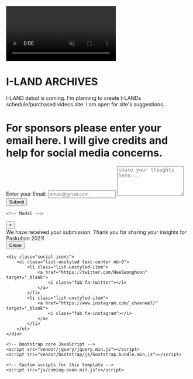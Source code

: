 

<!DOCTYPE html>
<html lang="en">

<head>

  <meta charset="utf-8">
  <meta name="viewport" content="width=device-width, initial-scale=1, shrink-to-fit=no">
  <meta name="description" content="">
  <meta name="author" content="">

  <title>ILAND ARCHIVE FILES</title>

  <!-- Bootstrap core CSS -->
  <link href="vendor/bootstrap/css/bootstrap.min.css" rel="stylesheet">

  <!-- Custom fonts for this template -->
  <link href="https://fonts.googleapis.com/css?family=Source+Sans+Pro:200,200i,300,300i,400,400i,600,600i,700,700i,900,900i" rel="stylesheet">
  <link href="https://fonts.googleapis.com/css?family=Merriweather:300,300i,400,400i,700,700i,900,900i" rel="stylesheet">
  <link href="vendor/fontawesome-free/css/all.min.css" rel="stylesheet" type="text/css">

  <!-- Custom styles for this template -->
  <link href="css/coming-soon.min.css" rel="stylesheet">
  <i class="fas fa-egg"></i>


</head>

<body>

  <div class="overlay"></div>
  <video playsinline="playsinline" autoplay="autoplay" muted="muted" loop="loop">
    <source src="mp4/ILANDTEASER.mp4" type="video/mp4">
  </video>

  <div class="masthead">
    <div class="masthead-bg"></div>
    <div class="container h-100">
      <div class="row h-100">
        <div class="col-12 my-auto text-white masthead-content">
                    <h1>I-LAND ARCHIVES</h1>
                    <p>I-LAND debut is coming. I'm planning to create I-LANDs schedule/purchased videos site. I am open for site's suggestions..</p>
                </div>
            </div>
        </div>
    </div>
    <div class="thoughts text-white">
        <h1 class="thoughts-header">For sponsors please enter your email here. I will give credits and help for social media concerns.</h1>
        <div class="form-group mb-0">
            <label for="">Enter your Email:</label>
            <input type="email" class="form-control mb-3 field" placeholder="email@gmail.com" aria-label="email@gmail.com" aria-describedby="submit-button">
            <textarea class="form-control mb-3 field" id="exampleFormControlTextarea1" rows="5" placeholder="share your thoughts here..."></textarea>
            <button type="button" name="button" class="btn submit" data-toggle="modal" data-target="#modalSubmitted">Submit</button>
        </div>
    </div>
    
    <!-- Modal -->
  <div class="modal fade" id="modalSubmitted" tabindex="-1" role="dialog" aria-labelledby="modalSubmittedLabel" aria-hidden="true">
    <div class="modal-dialog modal-dialog-centered" role="document">
      <div class="modal-content">
        <div class="modal-header">
          <button type="button" class="close" data-dismiss="modal" aria-label="Close">
            <span aria-hidden="true">&times;</span>
          </button>
        </div>
        <div class="modal-body">
          We have received your submission. Thank you for sharing your insights for Paskuhan 2021!
        </div>
        <div class="modal-footer">
          <button type="button" class="btn btn-secondary" data-dismiss="modal">Close</button>
        </div>
      </div>
    </div>
  </div>

    <div class="social-icons">
        <ul class="list-unstyled text-center mb-0">
            <li class="list-unstyled-item">
                <a href="https://twitter.com/HeeSeonghoon" target="_blank">
                    <i class="fab fa-twitter"></i>
                </a>
            </li>
            <li class="list-unstyled-item">
                <a href="https://www.instagram.com/_chaenee7/" target="_blank">
                    <i class="fab fa-instagram"></i>
                </a>
            </li>
        </ul>
    </div>

    <!-- Bootstrap core JavaScript -->
    <script src="vendor/jquery/jquery.min.js"></script>
    <script src="vendor/bootstrap/js/bootstrap.bundle.min.js"></script>

    <!-- Custom scripts for this template -->
    <script src="js/coming-soon.min.js"></script>

</body>

</html>